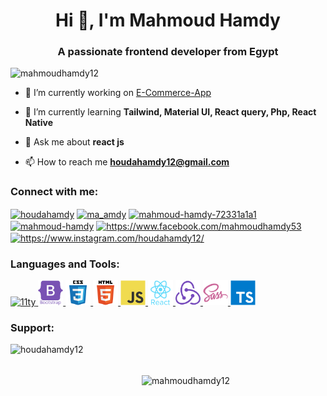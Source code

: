 <h1 align="center">Hi 👋, I'm Mahmoud Hamdy</h1>
<h3 align="center">A passionate frontend developer from Egypt</h3>

<p align="left"> <img src="https://komarev.com/ghpvc/?username=mahmoudhamdy12&label=Profile%20views&color=0e75b6&style=flat" alt="mahmoudhamdy12" /> </p>

- 🔭 I’m currently working on [E-Commerce-App](https://e-commerce-app-store.netlify.app/)

- 🌱 I’m currently learning **Tailwind, Material UI, React query, Php, React Native**

- 💬 Ask me about **react js**

- 📫 How to reach me **houdahamdy12@gmail.com**

<h3 align="left">Connect with me:</h3>
<p align="left">
<a href="https://codepen.io/houdahamdy" target="blank"><img align="center" src="https://raw.githubusercontent.com/rahuldkjain/github-profile-readme-generator/master/src/images/icons/Social/codepen.svg" alt="houdahamdy" height="30" width="40" /></a>
<a href="https://twitter.com/ma_amdy" target="blank"><img align="center" src="https://raw.githubusercontent.com/rahuldkjain/github-profile-readme-generator/master/src/images/icons/Social/twitter.svg" alt="ma_amdy" height="30" width="40" /></a>
<a href="https://linkedin.com/in/mahmoud-hamdy-72331a1a1" target="blank"><img align="center" src="https://raw.githubusercontent.com/rahuldkjain/github-profile-readme-generator/master/src/images/icons/Social/linked-in-alt.svg" alt="mahmoud-hamdy-72331a1a1" height="30" width="40" /></a>
<a href="https://stackoverflow.com/users/mahmoud-hamdy" target="blank"><img align="center" src="https://raw.githubusercontent.com/rahuldkjain/github-profile-readme-generator/master/src/images/icons/Social/stack-overflow.svg" alt="mahmoud-hamdy" height="30" width="40" /></a>
<a href="https://fb.com/https://www.facebook.com/mahmoudhamdy53" target="blank"><img align="center" src="https://raw.githubusercontent.com/rahuldkjain/github-profile-readme-generator/master/src/images/icons/Social/facebook.svg" alt="https://www.facebook.com/mahmoudhamdy53" height="30" width="40" /></a>
<a href="https://instagram.com/https://www.instagram.com/houdahamdy12/" target="blank"><img align="center" src="https://raw.githubusercontent.com/rahuldkjain/github-profile-readme-generator/master/src/images/icons/Social/instagram.svg" alt="https://www.instagram.com/houdahamdy12/" height="30" width="40" /></a>
</p>

<h3 align="left">Languages and Tools:</h3>
<p align="left"> <a href="https://www.11ty.dev/" target="_blank" rel="noreferrer"> <img src="https://gist.githubusercontent.com/vivek32ta/c7f7bf583c1fb1c58d89301ea40f37fd/raw/f4c85cce5790758286b8f155ef9a177710b995df/11ty.svg" alt="11ty" width="40" height="40"/> </a> <a href="https://getbootstrap.com" target="_blank" rel="noreferrer"> <img src="https://raw.githubusercontent.com/devicons/devicon/master/icons/bootstrap/bootstrap-plain-wordmark.svg" alt="bootstrap" width="40" height="40"/> </a> <a href="https://www.w3schools.com/css/" target="_blank" rel="noreferrer"> <img src="https://raw.githubusercontent.com/devicons/devicon/master/icons/css3/css3-original-wordmark.svg" alt="css3" width="40" height="40"/> </a> <a href="https://www.w3.org/html/" target="_blank" rel="noreferrer"> <img src="https://raw.githubusercontent.com/devicons/devicon/master/icons/html5/html5-original-wordmark.svg" alt="html5" width="40" height="40"/> </a> <a href="https://developer.mozilla.org/en-US/docs/Web/JavaScript" target="_blank" rel="noreferrer"> <img src="https://raw.githubusercontent.com/devicons/devicon/master/icons/javascript/javascript-original.svg" alt="javascript" width="40" height="40"/> </a> <a href="https://reactjs.org/" target="_blank" rel="noreferrer"> <img src="https://raw.githubusercontent.com/devicons/devicon/master/icons/react/react-original-wordmark.svg" alt="react" width="40" height="40"/> </a> <a href="https://redux.js.org" target="_blank" rel="noreferrer"> <img src="https://raw.githubusercontent.com/devicons/devicon/master/icons/redux/redux-original.svg" alt="redux" width="40" height="40"/> </a> <a href="https://sass-lang.com" target="_blank" rel="noreferrer"> <img src="https://raw.githubusercontent.com/devicons/devicon/master/icons/sass/sass-original.svg" alt="sass" width="40" height="40"/> </a> <a href="https://www.typescriptlang.org/" target="_blank" rel="noreferrer"> <img src="https://raw.githubusercontent.com/devicons/devicon/master/icons/typescript/typescript-original.svg" alt="typescript" width="40" height="40"/> </a> </p>

<h3 align="left">Support:</h3>
<p><a href="https://www.buymeacoffee.com/houdahamdy12"> <img align="left" src="https://cdn.buymeacoffee.com/buttons/v2/default-yellow.png" height="50" width="210" alt="houdahamdy12" /></a></p><br><br>

<p><img align="center" src="https://github-readme-stats.vercel.app/api/top-langs?username=mahmoudhamdy12&show_icons=true&locale=en&layout=compact" alt="mahmoudhamdy12" /></p>
